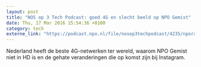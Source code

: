 ```yaml
---
layout: post
title: "NOS op 3 Tech Podcast: goed 4G en slecht beeld op NPO Gemist"
date: Thu, 17 Mar 2016 15:54:36 +0100
category: tech
externe_link: "https://podcast.npo.nl/file/nosop3techpodcast/4235/nporadio1_nosop3techpodcast_20160317_nos-op-3-tech-podcast-goed-4g-en-slecht-beeld-op-npo-gemist.mp3"
---
```


Nederland heeft de beste 4G-netwerken ter wereld, waarom NPO Gemist niet in HD is en de gehate veranderingen die op komst zijn bij Instagram.<img src="http://feeds.feedburner.com/~r/nosop3-tech-podcast/~4/M52rAXOWpzM" height="1" width="1" alt=""/>
